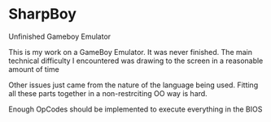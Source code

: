 # SharpBoy
Unfinished Gameboy Emulator

This is my work on a GameBoy Emulator. It was never finished. The main technical difficulty I encountered was drawing to the screen in a reasonable amount of time

Other issues just came from the nature of the language being used. Fitting all these parts together in a non-restrciting OO way is hard.

Enough OpCodes should be implemented to execute everything in the BIOS
